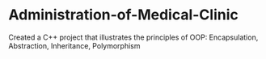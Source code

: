 # Administration-of-Medical-Clinic
Created a C++ project that illustrates the principles of OOP: Encapsulation, Abstraction, Inheritance, Polymorphism
